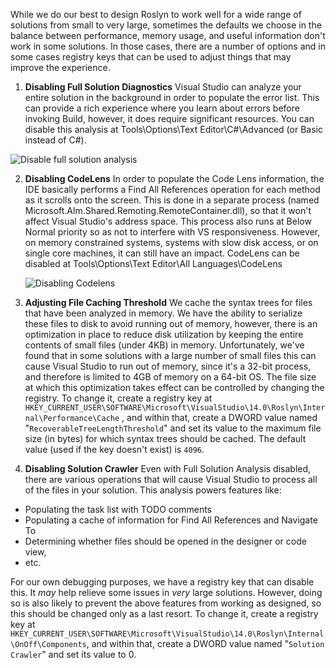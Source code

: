 While we do our best to design Roslyn to work well for a wide range of solutions from small to very large, sometimes the defaults we choose in the balance between performance, memory usage, and useful information don't work in some solutions.  In those cases, there are a number of options and in some cases registry keys that can be used to adjust things that may improve the experience.

1. **Disabling Full Solution Diagnostics** Visual Studio can analyze your entire solution in the background in order to populate the error list.  This can provide a rich experience where you learn about errors before invoking Build, however, it does require significant resources.  You can disable this analysis at Tools\Options\Text Editor\C#\Advanced (or Basic instead of C#).

  ![Disable full solution analysis](https://cloud.githubusercontent.com/assets/20570/16105887/1f8fbb18-3344-11e6-86e7-4af324ab312e.png)

2. **Disabling CodeLens** In order to populate the Code Lens information, the IDE basically performs a Find All References operation for each method as it scrolls onto the screen.  This is done in a separate process (named Microsoft.Alm.Shared.Remoting.RemoteContainer.dll), so that it won't affect Visual Studio's address space.  This process also runs at Below Normal priority so as not to interfere with VS responsiveness.  However, on memory constrained systems, systems with slow disk access, or on single core machines, it can still have an impact.  CodeLens can be disabled at Tools\Options\Text Editor\All Languages\CodeLens

   ![Disabling Codelens](https://cloud.githubusercontent.com/assets/20570/16105940/8d1336f6-3344-11e6-921b-0f3bc2d14c73.png)

3. **Adjusting File Caching Threshold** We cache the syntax trees for files that have been analyzed in memory.  We have the ability to serialize these files to disk to avoid running out of memory, however, there is an optimization in place to reduce disk utilization by keeping the entire contents of small files (under 4KB) in memory.  Unfortunately, we've found that in some solutions with a large number of small files this can cause Visual Studio to run out of memory, since it's a 32-bit process, and therefore is limited to 4GB of memory on a 64-bit OS.  The file size at which this optimization takes effect can be controlled by changing the registry.
To change it, create a registry key at `HKEY_CURRENT_USER\SOFTWARE\Microsoft\VisualStudio\14.0\Roslyn\Internal\Performance\Cache` , and within that, create a DWORD value named "`RecoverableTreeLengthThreshold`" and set its value to the maximum file size (in bytes) for which syntax trees should be cached.  The default value (used if the key doesn't exist) is `4096`.

4. **Disabling Solution Crawler** Even with Full Solution Analysis disabled, there are various operations that will cause Visual Studio to process all of the files in your solution.  This analysis powers features like:
  * Populating the task list with TODO comments
  * Populating a cache of information for Find All References and Navigate To
  * Determining whether files should be opened in the designer or code view,
  * etc.

   For our own debugging purposes, we have a registry key that can disable this.  It *may* help relieve some issues in *very* large solutions.  However, doing so is also likely to prevent the above features from working as designed, so this should be changed only as a last resort.  To change it, create a registry key at `HKEY_CURRENT_USER\SOFTWARE\Microsoft\VisualStudio\14.0\Roslyn\Internal\OnOff\Components`, and within that, create a DWORD value named "`Solution Crawler`" and set its value to 0.
